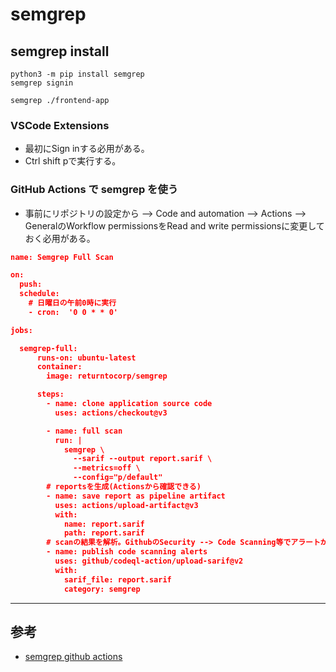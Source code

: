 # semgrep

## semgrep install

```shell
python3 -m pip install semgrep
semgrep signin
```

```shell
semgrep ./frontend-app
```

### VSCode Extensions

- 最初にSign inする必用がある。
- Ctrl shift pで実行する。

### GitHub Actions で semgrep を使う

- 事前にリポジトリの設定から --> Code and automation --> Actions --> GeneralのWorkflow permissionsをRead and write permissionsに変更しておく必用がある。

```json
name: Semgrep Full Scan

on:
  push:
  schedule:
    # 日曜日の午前0時に実行
    - cron:  '0 0 * * 0'

jobs:

  semgrep-full:
      runs-on: ubuntu-latest
      container:
        image: returntocorp/semgrep

      steps:
        - name: clone application source code
          uses: actions/checkout@v3

        - name: full scan
          run: |
            semgrep \
              --sarif --output report.sarif \
              --metrics=off \
              --config="p/default"
        # reportsを生成(Actionsから確認できる)
        - name: save report as pipeline artifact
          uses: actions/upload-artifact@v3
          with:
            name: report.sarif
            path: report.sarif
        # scanの結果を解析。GithubのSecurity --> Code Scanning等でアラートが見られる。
        - name: publish code scanning alerts
          uses: github/codeql-action/upload-sarif@v2
          with:
            sarif_file: report.sarif
            category: semgrep
```

---

## 参考

- [semgrep github actions](https://0xdbe.github.io/GitHub-HowToEnableCodeScanningWithSemgrep/)
